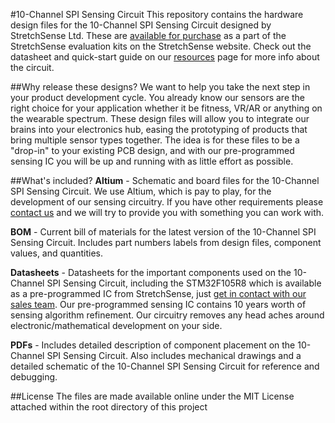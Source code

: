 #10-Channel SPI Sensing Circuit
This repository contains the hardware design files for the 10-Channel SPI Sensing Circuit designed by StretchSense Ltd.  These are [available for purchase](https://stretchsense.com/kits) as a part of the StretchSense evaluation kits on the StretchSense website. Check out the datasheet and quick-start guide on our [resources](https://stretchsense.com/articles-resources/resources/) page for more info about the circuit. 

##Why release these designs?
We want to help you take the next step in your product development cycle. You already know our sensors are the right choice for your application whether it be fitness, VR/AR or anything on the wearable spectrum. These design files will allow you to integrate our brains into your electronics hub, easing the prototyping of products that bring multiple sensor types together. The idea is for these files to be a "drop-in" to your existing PCB design, and with our pre-programmed sensing IC you will be up and running with as little effort as possible. 

##What's included?
**Altium** - Schematic and board files for the 10-Channel SPI Sensing Circuit. We use Altium, which is pay to play, for the development of our sensing circuitry. If you have other requirements please [contact us](https://stretchsense.com/contact-us/) and we will try to provide you with something you can work with. 

**BOM** - Current bill of materials for the latest version of the 10-Channel SPI Sensing Circuit. Includes part numbers labels from design files, component values, and quantities.

**Datasheets** - Datasheets for the important components used on the 10-Channel SPI Sensing Circuit, including the STM32F105R8 which is available as a pre-programmed IC from StretchSense, just [get in contact with our sales team](https://stretchsense.com/contact-us/). Our pre-programmed sensing IC contains 10 years worth of sensing algorithm refinement. Our circuitry removes any head aches around electronic/mathematical development on your side. 

**PDFs** - Includes detailed description of component placement on the 10-Channel SPI Sensing Circuit. Also includes mechanical drawings and a detailed schematic of the 10-Channel SPI Sensing Circuit for reference and debugging.

##License
 The files are made available online under the MIT License attached within the root directory of this project
